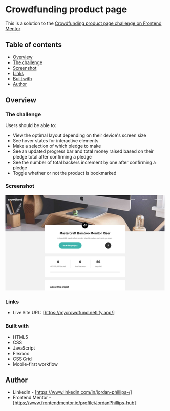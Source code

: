 # Crowdfunding product page

This is a solution to the [Crowdfunding product page challenge on Frontend Mentor](https://www.frontendmentor.io/challenges/crowdfunding-product-page-7uvcZe7ZR)

## Table of contents

  - [Overview](#overview)
  - [The challenge](#the-challenge)
  - [Screenshot](#screenshot)
  - [Links](#links)
  - [Built with](#built-with)
  - [Author](#author)

## Overview

### The challenge

Users should be able to:

- View the optimal layout depending on their device's screen size
- See hover states for interactive elements
- Make a selection of which pledge to make
- See an updated progress bar and total money raised based on their pledge total after confirming a pledge
- See the number of total backers increment by one after confirming a pledge
- Toggle whether or not the product is bookmarked

### Screenshot

![](./assets/images/screenshot1.png)

### Links

- Live Site URL: [https://mycrowdfund.netlify.app/]

### Built with

- HTML5
- CSS
- JavaScript
- Flexbox
- CSS Grid
- Mobile-first workflow

## Author

- LinkedIn - [https://www.linkedin.com/in/jordan-phillips-/]
- Frontend Mentor - [https://www.frontendmentor.io/profile/JordanPhillips-hub]

